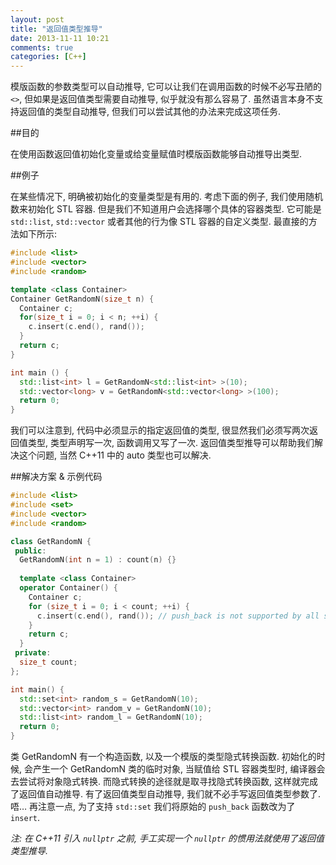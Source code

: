 ```yaml
---
layout: post
title: "返回值类型推导"
date: 2013-11-11 10:21
comments: true
categories: [C++]
---
```


模版函数的参数类型可以自动推导, 它可以让我们在调用函数的时候不必写丑陋的`<>`, 但如果是返回值类型需要自动推导, 似乎就没有那么容易了. 虽然语言本身不支持返回值的类型自动推导, 但我们可以尝试其他的办法来完成这项任务.

##目的

在使用函数返回值初始化变量或给变量赋值时模版函数能够自动推导出类型.


##例子

在某些情况下, 明确被初始化的变量类型是有用的. 考虑下面的例子, 我们使用随机数来初始化 STL 容器. 但是我们不知道用户会选择哪个具体的容器类型. 它可能是 `std::list`, `std::vector` 或者其他的行为像 STL 容器的自定义类型. 最直接的方法如下所示:

```cpp
#include <list>
#include <vector>
#include <random>

template <class Container>
Container GetRandomN(size_t n) {
  Container c;
  for(size_t i = 0; i < n; ++i) {
    c.insert(c.end(), rand());
  }
  return c;
}

int main () {
  std::list<int> l = GetRandomN<std::list<int> >(10);
  std::vector<long> v = GetRandomN<std::vector<long> >(100);
  return 0;
}
```
<!-- more -->
我们可以注意到, 代码中必须显示的指定返回值的类型, 很显然我们必须写两次返回值类型, 类型声明写一次, 函数调用又写了一次. 返回值类型推导可以帮助我们解决这个问题, 当然 C++11 中的 auto 类型也可以解决.

##解决方案 & 示例代码

```cpp
#include <list>
#include <set>
#include <vector>
#include <random>

class GetRandomN {
 public:
  GetRandomN(int n = 1) : count(n) {}
  
  template <class Container>
  operator Container() {
    Container c;
    for (size_t i = 0; i < count; ++i) {
      c.insert(c.end(), rand()); // push_back is not supported by all standard containers.
    }
    return c;
  }
 private:
  size_t count;
};

int main() {
  std::set<int> random_s = GetRandomN(10);
  std::vector<int> random_v = GetRandomN(10);
  std::list<int> random_l = GetRandomN(10);
  return 0;
}
```

类 GetRandomN 有一个构造函数, 以及一个模版的类型隐式转换函数. 初始化的时候, 会产生一个 GetRandomN 类的临时对象, 当赋值给 STL 容器类型时, 编译器会去尝试将对象隐式转换. 而隐式转换的途径就是取寻找隐式转换函数, 这样就完成了返回值自动推导. 有了返回值类型自动推导, 我们就不必手写返回值类型参数了. 唔… 再注意一点, 为了支持 `std::set` 我们将原始的 `push_back` 函数改为了 `insert`.

*注: 在 C++11 引入 `nullptr` 之前, 手工实现一个 `nullptr` 的惯用法就使用了返回值类型推导.*
